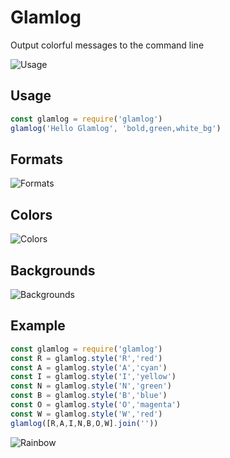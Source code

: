 Glamlog
=======

Output colorful messages to the command line

![Usage](https://rphansen91.github.io/glamlog/public/usage.png)


Usage
-----

```javascript
const glamlog = require('glamlog')
glamlog('Hello Glamlog', 'bold,green,white_bg')
```

Formats
-------

![Formats](https://rphansen91.github.io/glamlog/public/formats.png)

Colors
------

![Colors](https://rphansen91.github.io/glamlog/public/colors.png)

Backgrounds
-----------

![Backgrounds](https://rphansen91.github.io/glamlog/public/backgrounds.png)

Example
-------

```javascript
const glamlog = require('glamlog')
const R = glamlog.style('R','red')
const A = glamlog.style('A','cyan')
const I = glamlog.style('I','yellow')
const N = glamlog.style('N','green')
const B = glamlog.style('B','blue')
const O = glamlog.style('O','magenta')
const W = glamlog.style('W','red')
glamlog([R,A,I,N,B,O,W].join(''))
```

![Rainbow](https://rphansen91.github.io/glamlog/public/rainbow.png)
